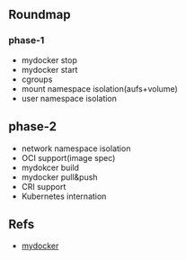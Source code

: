 ## Roundmap

### phase-1

* mydocker stop
* mydocker start
* cgroups
* mount namespace isolation(aufs+volume)
* user namespace isolation

## phase-2

* network namespace isolation
* OCI support(image spec)
* mydokcer build
* mydocker pull&push
* CRI support
* Kubernetes internation

## Refs

* [mydocker](https://github.com/xianlubird/mydocker/tree/code-5.8)
